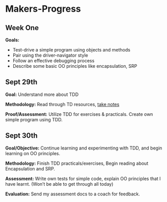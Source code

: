 # Makers-Progress
## Week One
**Goals:**

- Test-drive a simple program using objects and methods
- Pair using the driver-navigator style
- Follow an effective debugging process
- Describe some basic OO principles like encapsulation, SRP

## Sept 29th
**Goal:** Understand more about TDD

**Methodology:** Read through TD resources, [take notes](https://www.evernote.com/l/AkA7oe0jiGlIwLHvUQfsT2cGuuIJ6NMi7Fo)

**Proof/Assessment:** Utilize TDD for exercises & practicals. Create own simple program using TDD.

## Sept 30th
**Goal/Objective:** Continue learning and experimenting with TDD, and begin learning on OO principles.

**Methodology:** Finish TDD practicals/exercises, Begin reading about Encapsulation and SRP.

**Assessment:** Write own tests for simple code, explain OO principles that I have learnt. (Won’t be able to get through all today)

**Evaluation:** Send my assessment docs to a coach for feedback.
